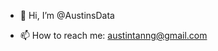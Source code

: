 - 👋 Hi, I’m @AustinsData


- 📫 How to reach me: austintanng@gmail.com

<!---
AustinsData/AustinsData is a ✨ special ✨ repository because its `README.md` (this file) appears on your GitHub profile.
You can click the Preview link to take a look at your changes.
--->

